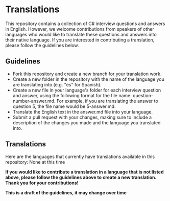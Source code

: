 # Translations

This repository contains a collection of C# interview questions and answers in English. However, we welcome contributions from speakers of other languages who would like to translate these questions and answers into their native language. If you are interested in contributing a translation, please follow the guidelines below.

## Guidelines
+ Fork this repository and create a new branch for your translation work.
+ Create a new folder in the repository with the name of the language you are translating into (e.g. "es" for Spanish).
+ Create a new file in your language's folder for each interview question and answer, using the following format for the file name: question-number-answer.md. For example, if you are translating the answer to question 5, the file name would be 5-answer.md.
+ Translate the English text in the answer.md file into your language.
+ Submit a pull request with your changes, making sure to include a description of the changes you made and the language you translated into.

## Translations
Here are the languages that currently have translations available in this repository:
None at this time

**If you would like to contribute a translation in a language that is not listed above, please follow the guidelines above to create a new translation. Thank you for your contributions!**

**This is a draft of the guidelines, it may change over time**